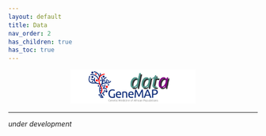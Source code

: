 ```yaml
---
layout: default
title: Data
nav_order: 2
has_children: true
has_toc: true
---
```


<p align="center"><img src="../assets/img/genemap-data.svg" height="50%" width="50%"></p>

---

_under development_
